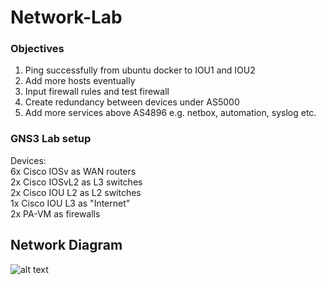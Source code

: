 # Network-Lab

### Objectives  
1. Ping successfully from ubuntu docker to IOU1 and IOU2  
2. Add more hosts eventually  
3. Input firewall rules and test firewall  
4. Create redundancy between devices under AS5000  
5. Add more services above AS4896 e.g. netbox, automation, syslog etc.

### GNS3 Lab setup

Devices:  
6x Cisco IOSv as WAN routers  
2x Cisco IOSvL2 as L3 switches  
2x Cisco IOU L2 as L2 switches  
1x Cisco IOU L3 as "Internet"  
2x PA-VM as firewalls  


## Network Diagram  
![alt text](https://github.com/fawnorange/Network-Lab/blob/main/Network%20Lab%20diagram.png)
